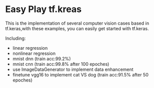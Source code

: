 # Easy Play tf.kreas

This is the implementation of several computer vision cases based in tf.keras,with these examples, you can easily get started with tf.keras.

Including:

* linear regression
* nonlinear regression
* mnist dnn (train acc:99.2%)
* mnist cnn (train acc:99.8% after 100 epoches)
* use ImageDataGenerator to implement data enhancement
* finetune vgg16 to implement cat VS dog (train acc:91.5% after 50 epoches)
